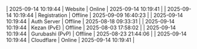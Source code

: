 | 2025-09-14 10:19:44 | Website | Online | 2025-09-14 10:19:41 |
| 2025-09-14 10:19:44 | Registration | Offline | 2025-09-09 16:40:23 |
| 2025-09-14 10:19:44 | Auth Server | Offline | 2025-08-18 09:33:31 |
| 2025-09-14 10:19:44 | Kezan (PvE) | Offline | 2025-08-03 17:58:02 |
| 2025-09-14 10:19:44 | Gurubashi (PvP) | Offline | 2025-08-23 21:44:06 |
| 2025-09-14 10:19:44 | Cloudflare | Online | 2025-09-14 10:19:41 |
